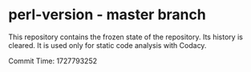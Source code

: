 # perl-version - master branch

This repository contains the frozen state of the repository.
Its history is cleared. It is used only for static code
analysis with Codacy.

Commit Time: 1727793252